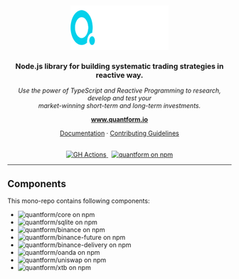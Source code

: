 <p align="center">
  <img src="./quantform.svg" alt="quantform-logo" width="220px" height="100px"/>
  <br>
</p>
<h3 align="center">Node.js library for building systematic trading strategies in reactive way.</h3>
<p align="center">
  <i>Use the power of TypeScript and Reactive Programming to research, develop and test your <br />market-winning short-term and long-term investments.</i>
  <br>
</p>

<p align="center">
  <a href="https://www.quantform.io"><strong>www.quantform.io</strong></a>
  <br>
</p>

<p align="center">
  <a href="https://docs.quantform.io/">Documentation</a>
  ·
  <a href="CONTRIBUTING.md">Contributing Guidelines</a>
  <br>
  <br>
</p>

<p align="center">
  <a href="https://github.com/quantform/quantform/actions/workflows/github-publish.yml">
    <img src="https://github.com/quantform/quantform/actions/workflows/github-publish.yml/badge.svg" alt="GH Actions" />
  </a>&nbsp;
  <a href="LICENSE.md">
    <img src="https://img.shields.io/badge/license-MIT-blue.svg" alt="quantform on npm" />
  </a>
</p>

<hr>

## Components
This mono-repo contains following components:

* <img src="https://img.shields.io/npm/v/@quantform/core.svg?logo=npm&logoColor=fff&label=@quantform/core&color=blue" alt="quantform/core on npm" />
* <img src="https://img.shields.io/npm/v/@quantform/sqlite.svg?logo=npm&logoColor=fff&label=@quantform/sqlite&color=blue" alt="quantform/sqlite on npm" />
* <img src="https://img.shields.io/npm/v/@quantform/binance.svg?logo=npm&logoColor=fff&label=@quantform/binance&color=blue" alt="quantform/binance on npm" />
* <img src="https://img.shields.io/npm/v/@quantform/binance.svg?logo=npm&logoColor=fff&label=@quantform/binance&color=blue" alt="quantform/binance-future on npm" />
* <img src="https://img.shields.io/npm/v/@quantform/binance-future.svg?logo=npm&logoColor=fff&label=@quantform/binance-future&color=blue" alt="quantform/binance-delivery on npm" />
* <img src="https://img.shields.io/npm/v/@quantform/oanda.svg?logo=npm&logoColor=fff&label=@quantform/oanda&color=blue" alt="quantform/oanda on npm" />
* <img src="https://img.shields.io/npm/v/@quantform/uniswap.svg?logo=npm&logoColor=fff&label=@quantform/uniswap&color=blue" alt="quantform/uniswap on npm" />
* <img src="https://img.shields.io/npm/v/@quantform/xtb.svg?logo=npm&logoColor=fff&label=@quantform/xtb&color=blue" alt="quantform/xtb on npm" />

